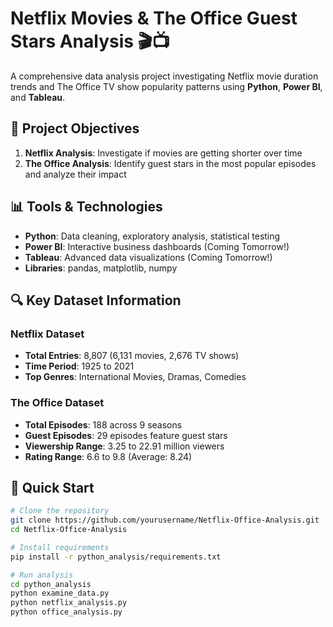 # Netflix Movies & The Office Guest Stars Analysis 🎬📺

A comprehensive data analysis project investigating Netflix movie duration trends and The Office TV show popularity patterns using **Python**, **Power BI**, and **Tableau**.

## 🎯 Project Objectives

1. **Netflix Analysis**: Investigate if movies are getting shorter over time
2. **The Office Analysis**: Identify guest stars in the most popular episodes and analyze their impact

## 📊 Tools & Technologies

- **Python**: Data cleaning, exploratory analysis, statistical testing
- **Power BI**: Interactive business dashboards (Coming Tomorrow!)
- **Tableau**: Advanced data visualizations (Coming Tomorrow!)
- **Libraries**: pandas, matplotlib, numpy

## 🔍 Key Dataset Information

### Netflix Dataset
- **Total Entries**: 8,807 (6,131 movies, 2,676 TV shows)
- **Time Period**: 1925 to 2021
- **Top Genres**: International Movies, Dramas, Comedies

### The Office Dataset  
- **Total Episodes**: 188 across 9 seasons
- **Guest Episodes**: 29 episodes feature guest stars
- **Viewership Range**: 3.25 to 22.91 million viewers
- **Rating Range**: 6.6 to 9.8 (Average: 8.24)

## 🚀 Quick Start

```bash
# Clone the repository
git clone https://github.com/yourusername/Netflix-Office-Analysis.git
cd Netflix-Office-Analysis

# Install requirements
pip install -r python_analysis/requirements.txt

# Run analysis
cd python_analysis
python examine_data.py
python netflix_analysis.py
python office_analysis.py
